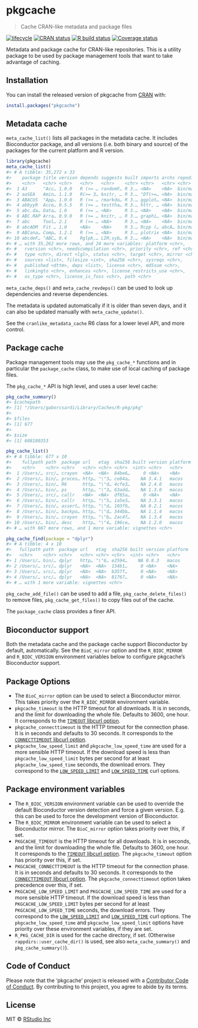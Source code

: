 
<!-- README.md is generated from README.Rmd. Please edit that file -->

# pkgcache

> Cache CRAN-like metadata and package files

<!-- badges: start -->

[![lifecycle](https://img.shields.io/badge/lifecycle-experimental-orange.svg)](https://www.tidyverse.org/lifecycle/#experimental)
[![CRAN
status](https://www.r-pkg.org/badges/version/pkgcache)](https://cran.r-project.org/package=pkgcache)
[![R build
status](https://github.com/r-lib/pkgcache/workflows/R-CMD-check/badge.svg)](https://github.com/r-lib/pkgcache/actions)
[![Coverage
status](https://codecov.io/gh/r-lib/pkgcache/branch/master/graph/badge.svg)](https://codecov.io/github/r-lib/pkgcache?branch=master)
<!-- badges: end -->

Metadata and package cache for CRAN-like repositories. This is a utility
package to be used by package management tools that want to take
advantage of caching.

## Installation

You can install the released version of pkgcache from
[CRAN](https://CRAN.R-project.org) with:

``` r
install.packages("pkgcache")
```

## Metadata cache

`meta_cache_list()` lists all packages in the metadata cache. It
includes Bioconductor package, and all versions (i.e. both binary and
source) of the packages for the current platform and R version.

``` r
library(pkgcache)
meta_cache_list()
#> # A tibble: 35,272 x 33
#>    package title version depends suggests built imports archs repodir
#>    <chr>   <chr> <chr>   <chr>   <chr>    <chr> <chr>   <chr> <chr>  
#>  1 A3      "Acc… 1.0.0   R (>= … randomF… R 3.… <NA>    <NA>  bin/ma…
#>  2 aaSEA   Amin… 1.1.0   R(>= 3… knitr, … R 3.… "DT(>=… <NA>  bin/ma…
#>  3 ABACUS  "App… 1.0.0   R (>= … rmarkdo… R 3.… ggplot… <NA>  bin/ma…
#>  4 abbyyR  Acce… 0.5.5   R (>= … testtha… R 3.… httr, … <NA>  bin/ma…
#>  5 abc.da… Data… 1.0     R (>= … <NA>     R 3.… <NA>    <NA>  bin/ma…
#>  6 ABC.RAP Arra… 0.9.0   R (>= … knitr, … R 3.… graphi… <NA>  bin/ma…
#>  7 abc     Tool… 2.1     R (>= … <NA>     R 3.… <NA>    <NA>  bin/ma…
#>  8 abcADM  Fit … 1.0     <NA>    <NA>     R 3.… Rcpp (… abcA… bin/ma…
#>  9 ABCana… Comp… 1.2.1   R (>= … <NA>     R 3.… plotrix <NA>  bin/ma…
#> 10 abcdeF… "ABC… 0.4     Rglpk,… LIM,syb… R 3.… <NA>    <NA>  bin/ma…
#> # … with 35,262 more rows, and 24 more variables: platform <chr>,
#> #   rversion <chr>, needscompilation <chr>, priority <chr>, ref <chr>,
#> #   type <chr>, direct <lgl>, status <chr>, target <chr>, mirror <chr>,
#> #   sources <list>, filesize <int>, sha256 <chr>, sysreqs <chr>,
#> #   published <dttm>, deps <list>, license <chr>, md5sum <chr>,
#> #   linkingto <chr>, enhances <chr>, license_restricts_use <chr>,
#> #   os_type <chr>, license_is_foss <chr>, path <chr>
```

`meta_cache_deps()` and `meta_cache_revdeps()` can be used to look up
dependencies and reverse dependencies.

The metadata is updated automatically if it is older than seven days,
and it can also be updated manually with `meta_cache_update()`.

See the `cranlike_metadata_cache` R6 class for a lower level API, and
more control.

## Package cache

Package management tools may use the `pkg_cache_*` functions and in
particular the `package_cache` class, to make use of local caching of
package files.

The `pkg_cache_*` API is high level, and uses a user level cache:

``` r
pkg_cache_summary()
#> $cachepath
#> [1] "/Users/gaborcsardi/Library/Caches/R-pkg/pkg"
#> 
#> $files
#> [1] 677
#> 
#> $size
#> [1] 608180353
```

``` r
pkg_cache_list()
#> # A tibble: 677 x 10
#>    fullpath path  package url   etag  sha256 built version platform
#>    <chr>    <chr> <chr>   <chr> <chr> <chr>  <int> <chr>   <chr>   
#>  1 /Users/… src/… crayon  <NA>  <NA>  84be6…     0 <NA>    <NA>    
#>  2 /Users/… bin/… proces… http… "\"3… ce84a…    NA 3.4.1   macos   
#>  3 /Users/… bin/… R6      http… "\"d… 4cfe3…    NA 2.4.0   macos   
#>  4 /Users/… bin/… ps      http… "\"3… 63add…    NA 1.3.0   macos   
#>  5 /Users/… src/… callr   <NA>  <NA>  df85a…     0 <NA>    <NA>    
#>  6 /Users/… bin/… callr   http… "\"5… 1a5e3…    NA 3.3.1   macos   
#>  7 /Users/… bin/… assert… http… "\"d… 103f9…    NA 0.2.1   macos   
#>  8 /Users/… bin/… backpo… http… "\"d… 344bb…    NA 1.1.4   macos   
#>  9 /Users/… bin/… crayon  http… "\"b… 2ac4f…    NA 1.3.4   macos   
#> 10 /Users/… bin/… desc    http… "\"4… 196ce…    NA 1.2.0   macos   
#> # … with 667 more rows, and 1 more variable: vignettes <chr>
```

``` r
pkg_cache_find(package = "dplyr")
#> # A tibble: 4 x 10
#>   fullpath path  package url   etag  sha256 built version platform
#>   <chr>    <chr> <chr>   <chr> <chr> <chr>  <int> <chr>   <chr>   
#> 1 /Users/… bin/… dplyr   http… "\"6… e2594…    NA 0.8.3   macos   
#> 2 /Users/… src/… dplyr   <NA>  <NA>  134b1…     0 <NA>    <NA>    
#> 3 /Users/… src/… dplyr   <NA>  <NA>  b357f…     0 <NA>    <NA>    
#> 4 /Users/… src/… dplyr   <NA>  <NA>  81767…     0 <NA>    <NA>    
#> # … with 1 more variable: vignettes <chr>
```

`pkg_cache_add_file()` can be used to add a file,
`pkg_cache_delete_files()` to remove files, `pkg_cache_get_files()` to
copy files out of the cache.

The `package_cache` class provides a finer API.

## Bioconductor support

Both the metadata cache and the package cache support Bioconductor by
default, automatically. See the `BioC_mirror` option and the
`R_BIOC_MIRROR` and `R_BIOC_VERSION` environment variables below to
configure pkgcache’s Bioconductor support.

## Package Options

  - The `BioC_mirror` option can be used to select a Bioconductor
    mirror. This takes priority over the `R_BIOC_MIRROR` environment
    variable.
  - `pkgcache_timeout` is the HTTP timeout for all downloads. It is in
    seconds, and the limit for downloading the whole file. Defaults to
    3600, one hour. It corresponds to the [`TIMEOUT` libcurl
    option](https://curl.haxx.se/libcurl/c/CURLOPT_TIMEOUT.html).
  - `pkgcache_connecttimeout` is the HTTP timeout for the connection
    phase. It is in seconds and defaults to 30 seconds. It corresponds
    to the [`CONNECTTIMEOUT` libcurl
    option](https://curl.haxx.se/libcurl/c/CURLOPT_CONNECTTIMEOUT.html).
  - `pkgcache_low_speed_limit` and `pkgcache_low_speed_time` are used
    for a more sensible HTTP timeout. If the download speed is less than
    `pkgcache_low_speed_limit` bytes per second for at least
    `pkgcache_low_speed_time` seconds, the download errors. They
    correspond to the
    [`LOW_SPEED_LIMIT`](https://curl.haxx.se/libcurl/c/CURLOPT_LOW_SPEED_LIMIT.html)
    and
    [`LOW_SPEED_TIME`](https://curl.haxx.se/libcurl/c/CURLOPT_LOW_SPEED_TIME.html)
    curl options.

## Package environment variables

  - The `R_BIOC_VERSION` environment variable can be used to override
    the default Bioconductor version detection and force a given
    version. E.g. this can be used to force the development version of
    Bioconductor.
  - The `R_BIOC_MIRROR` environment variable can be used to select a
    Bioconductor mirror. The `BioC_mirror` option takes priority over
    this, if set.
  - `PKGCACHE_TIMEOUT` is the HTTP timeout for all downloads. It is in
    seconds, and the limit for downloading the whole file. Defaults to
    3600, one hour. It corresponds to the [`TIMEOUT` libcurl
    option](https://curl.haxx.se/libcurl/c/CURLOPT_TIMEOUT.html). The
    `pkgcache_timeout` option has priority over this, if set.
  - `PKGCACHE_CONNECTTIMEOUT` is the HTTP timeout for the connection
    phase. It is in seconds and defaults to 30 seconds. It corresponds
    to the [`CONNECTTIMEOUT` libcurl
    option](https://curl.haxx.se/libcurl/c/CURLOPT_CONNECTTIMEOUT.html).
    The `pkgcache_connecttimeout` option takes precedence over this, if
    set.
  - `PKGCACHE_LOW_SPEED_LIMIT` and `PKGCACHE_LOW_SPEED_TIME` are used
    for a more sensible HTTP timeout. If the download speed is less than
    `PKGCACHE_LOW_SPEED_LIMIT` bytes per second for at least
    `PKGCACHE_LOW_SPEED_TIME` seconds, the download errors. They
    correspond to the
    [`LOW_SPEED_LIMIT`](https://curl.haxx.se/libcurl/c/CURLOPT_LOW_SPEED_LIMIT.html)
    and
    [`LOW_SPEED_TIME`](https://curl.haxx.se/libcurl/c/CURLOPT_LOW_SPEED_TIME.html)
    curl options. The `pkgcache_low_speed_time` and
    `pkgcache_low_speed_limit` options have priority over these
    environment variables, if they are set.
  - `R_PKG_CACHE_DIR` is used for the cache directory, if set.
    (Otherwise `rappdirs::user_cache_dir()` is used, see also
    `meta_cache_summary()` and `pkg_cache_summary()`).

## Code of Conduct

Please note that the ‘pkgcache’ project is released with a [Contributor
Code of
Conduct](https://github.com/r-lib/pkgcache/blob/master/.github/CODE_OF_CONDUCT.md).
By contributing to this project, you agree to abide by its terms.

## License

MIT © [RStudio Inc](https://rstudio.com)

